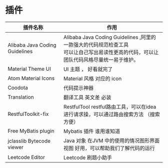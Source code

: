 # 插件

   

| 插件名称                       | 作用                                                         |
| ------------------------------ | ------------------------------------------------------------ |
| Alibaba Java Coding Guidelines | Alibaba Java Coding Guidelines ,阿里的一款强大的代码规范检查工具<br />可以让自己写出易读性更高的代码，可以让团队代码风格尽量统一易于维护。 |
| Material Theme UI              | UI 主题 ， 好看就完了                                        |
| Atom Material Icons            | Material 风格 对应的 icon                                    |
| Coodota                        | 代码提示神器                                                 |
| Translation                    | 翻译工具  英文差 必装                                        |
| RestfulToolkit-fix             | RestfulTool restful路由工具，可以在idea进行请求操，可以通过路由搜索方法 （搜索方便） |
| Free MyBatis plugin            | Mybatis  插件 谁用谁知道                                     |
| jclasslib Bytecode viewer      | Java 对象 在JVM 中的使用的情况图形界面视图 好用，可以帮助我们了解代码的运行 |
| Leetcode Editor                | Leetcode 刷题小助手                                          |

